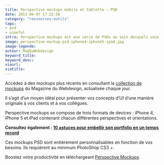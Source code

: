 ```yaml
---
title: Perspective mockups mobile et tablette – PSD
date: 2013-06-07 17:22:56
category: "ressources-outils"
tags:
- psd
- useeful
intro: Perspective mockups est une série de PSDs au sein desquels vous pourrez insérer facilement vos designs via un calque Smart object. Le résultat est unique et impressionnant.
image: perspective-mockup-psd-iphone4-iphone5-ipad.jpg
image-legende:
auteur: MagDuWebdesign
keyword_title:
keyword_desc:
viaurl:
viatitle:
---
```

<p class="panel radius">Accédez à des mockups plus récents en consultant la <a href="http://www.magazineduwebdesign.com/ressources/mockups/">collection de mockups</a> du Magazine du Webdesign, actualisée chaque jour.</p>
<p>Il s’agit d’un moyen idéal pour présenter vos concepts d’UI d’une manière originale à vos clients et à vos collègues.</p>
<p>Perspective mockups se compose de trois formats de devices : iPhone 4, iPhone 5 et iPad contenant chacun différentes perspectives et orientations.</p>
<p><strong>Consultez également : <a title="10 astuces pour embellir son portfolio en un temps record" href="http://magazineduwebdesign.com/mockup-mobile-desktop-psd-gratuits">10 astuces pour embellir son portfolio en un temps record</a></strong></p>
<p>Ces mockups PSD sont entièrement personnalisables en fonction de vos besoins. Ils requièrent au minimum PhotoShop CS3 +.</p>
<p>Boostez votre productivité en téléchargeant <a title="Mockup PSD iPhone4 iPhone5 iPad" href="http://www.perspectivemockups.com/" target="_blank">Perspective Mockups</a>.</p>

